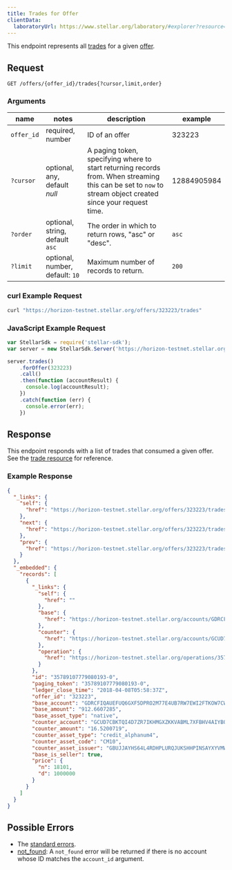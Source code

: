 ```yaml
---
title: Trades for Offer
clientData:
  laboratoryUrl: https://www.stellar.org/laboratory/#explorer?resource=trades&endpoint=for_offer
---
```


This endpoint represents all [trades](../resources/trade.md) for a given [offer](../resources/offer.md).

## Request

```
GET /offers/{offer_id}/trades{?cursor,limit,order}
```

### Arguments

| name | notes | description | example |
| ---- | ----- | ----------- | ------- |
| `offer_id` | required, number | ID of an offer | 323223 |
| `?cursor` | optional, any, default _null_ | A paging token, specifying where to start returning records from. When streaming this can be set to `now` to stream object created since your request time. | 12884905984 |
| `?order`  | optional, string, default `asc` | The order in which to return rows, "asc" or "desc". | `asc` |
| `?limit`  | optional, number, default: `10` | Maximum number of records to return. | `200` |

### curl Example Request

```sh
curl "https://horizon-testnet.stellar.org/offers/323223/trades"
```

### JavaScript Example Request

```js
var StellarSdk = require('stellar-sdk');
var server = new StellarSdk.Server('https://horizon-testnet.stellar.org');

server.trades()
    .forOffer(323223)
    .call()
    .then(function (accountResult) {
      console.log(accountResult);
    })
    .catch(function (err) {
      console.error(err);
    })
```


## Response

This endpoint responds with a list of trades that consumed a given offer. See the [trade resource](../resources/trade.md) for reference.

### Example Response
```json
{
  "_links": {
    "self": {
      "href": "https://horizon-testnet.stellar.org/offers/323223/trades?cursor=\u0026limit=10\u0026order=asc"
    },
    "next": {
      "href": "https://horizon-testnet.stellar.org/offers/323223/trades?cursor=35789107779080193-0\u0026limit=10\u0026order=asc"
    },
    "prev": {
      "href": "https://horizon-testnet.stellar.org/offers/323223/trades?cursor=35789107779080193-0\u0026limit=10\u0026order=desc"
    }
  },
  "_embedded": {
    "records": [
      {
        "_links": {
          "self": {
            "href": ""
          },
          "base": {
            "href": "https://horizon-testnet.stellar.org/accounts/GDRCFIQAUEFUQ6GXF5DPRO2M77E4UB7RW7EWI2FTKOW7CWYKZCHSI75K"
          },
          "counter": {
            "href": "https://horizon-testnet.stellar.org/accounts/GCUD7CBKTQI4D7ZR7IKHMGXZKKVABML7XFBHV4AIYBOEN5UQFZ5DSPPT"
          },
          "operation": {
            "href": "https://horizon-testnet.stellar.org/operations/35789107779080193"
          }
        },
        "id": "35789107779080193-0",
        "paging_token": "35789107779080193-0",
        "ledger_close_time": "2018-04-08T05:58:37Z",
        "offer_id": "323223",
        "base_account": "GDRCFIQAUEFUQ6GXF5DPRO2M77E4UB7RW7EWI2FTKOW7CWYKZCHSI75K",
        "base_amount": "912.6607285",
        "base_asset_type": "native",
        "counter_account": "GCUD7CBKTQI4D7ZR7IKHMGXZKKVABML7XFBHV4AIYBOEN5UQFZ5DSPPT",
        "counter_amount": "16.5200719",
        "counter_asset_type": "credit_alphanum4",
        "counter_asset_code": "CM10",
        "counter_asset_issuer": "GBUJJAYHS64L4RDHPLURQJUKSHHPINSAYXYVMWPEF4LECHDKB2EFMKBX",
        "base_is_seller": true,
        "price": {
          "n": 18101,
          "d": 1000000
        }
      }
    ]
  }
}
```

## Possible Errors

- The [standard errors](../errors.md#Standard-Errors).
- [not_found](../errors/not-found.md): A `not_found` error will be returned if there is no account whose ID matches the `account_id` argument.
